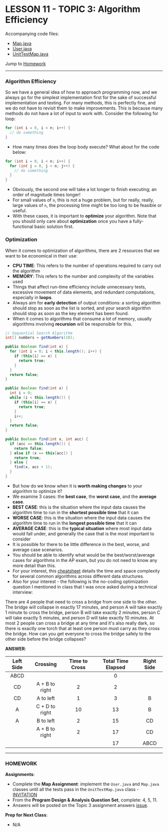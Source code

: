 # LESSON 11 - TOPIC 3: Algorithm Efficiency

Accompanying code files:
- [Map.java](https://github.com/APComputerScienceA/t3-map-assignment/blob/master/src/map/Map.java)
- [User.java](https://github.com/APComputerScienceA/t3-map-assignment/blob/master/src/map/User.java)
- [UnitTestMap.java](https://github.com/APComputerScienceA/t3-map-assignment/blob/master/src/map/UnitTestMap.java)

Jump to [Homework](#homework)

---
### Algorithm Efficiency
So we have a general idea of how to approach programming now, and we always go for the simplest implementation first for the sake of successful implementation and testing. For many methods, this is perfectly fine, and we do not have to revisit them to make improvements. This is because many methods do not have a lot of input to work with. Consider the following for loop:

```java
for (int i = 0, i < n; i++) {
  // do something
}
```

- How many times does the loop body execute? What about for the code below:

```java
for (int i = 0, i < n; i++) {
  for (int j = 0, j < n; j++) {
    // do something
  }
}
```

- Obviously, the second one will take a lot longer to finish executing; an order of magnitude times longer!
- For small values of `n`, this is not a huge problem, but for really, really, large values of `n`, the processing time might be too long to be feasible or useful.
- With these cases, it is important to **optimize** your algorithm. Note that you should only care about **optimization** once you have a fully-functional basic solution first.

### Optimization
When it comes to optimization of algorithms, there are 2 resources that we want to be economical in their use:
- **CPU TIME**: This refers to the number of operations required to carry out the algorithm
- **MEMORY**: This refers to the number and complexity of the variables used
- Things that affect run-time efficiency include unnecessary tests, excessive movement of data elements, and redundant computations, especially in **loops**.
- Always aim for **early detection** of output conditions: a sorting algorithm should stop as soon as the list is sorted, and your search algorithm should stop as soon as the key element has been found.
- When it comes to algorithms that consume a lot of memory, usually algorithms involving **recursion** will be responsible for this.

```java
// Sequential Search Algorithm
int[] numbers = getNumbers(10);

public Boolean find(int x) {
  for (int i = 0; i < this.length(); i++) {
    if (this[i] == x) {
      return true;
    }
  }
  return false;
}

public Boolean find(int x) {
  int i = 0;
  while (i < this.length()) {
    if (this[i] == x) {
      return true;
    }
    i++;
  }
  return false;
}

public Boolean find(int x, int acc) {
  if (acc == this.length()) {
    return false;
  } else if (x == this[acc]) {
    return true;
  } else {
    find(x, acc + 1);
  }
}
```

- But how do we know when it is **worth making changes** to your algorithm to optimize it?
- We examine 3 cases: the **best case**, the **worst case**, and the **average case**.
- **BEST CASE**: this is the situation where the input data causes the algorithm time to run in the **shortest possible time** that it can
- **WORSE CASE**: this is the situation where the input data causes the algorithm time to run in the **longest possible time** that it can
- **AVERAGE CASE**: this is the **typical situation** where most input data would fall under, and generally the case that is the most important to consider
- It is possible for there to be little difference in the best, worse, and average case scenarios.
- You should be able to identify what would be the best/worst/average cases for algorithms in the AP exam, but you do not need to know any more detail than this.
- For your interest, this [cheatsheet](http://bigocheatsheet.com/) details the time and space complexity for several common algorithms across different data structures.
- Also for your interest - the following is the no-coding optimization question I mentioned in class that I was once asked during a technical interview:

There are 4 people that need to cross a bridge from one side to the other. The bridge will collapse in exactly 17 minutes, and person A will take exactly 1 minute to cross the bridge, person B will take exactly 2 minutes, person C will take exactly 5 minutes, and person D will take exactly 10 minutes. At most 2 people can cross a bridge at any time and it's also really dark, so there is exactly one torch that at least one person must carry as they cross the bridge. How can you get everyone to cross the bridge safely to the other side before the bridge collapses?

**ANSWER**:

| **Left Side** | **Crossing** | **Time to Cross** | **Total Time Elapsed** | **Right Side** |
| :---: | :---: | :---: | :---: | :---: |
| ABCD | | | 0 | |
| CD | A + B to right | 2 | 2 | |
| CD | A to left | 1 | 3 | B |
| A | C + D to right | 10 | 13 | B |
| A | B to left | 2 | 15 | CD |
| | A + B to right | 2 | 17 | CD |
| | | | 17 | ABCD |

---

### HOMEWORK
**Assignments**:
- Complete the **Map Assignment**: implement the `User.java` and `Map.java` classes until all the tests pass in the `UnitTestMap.java` class - [INVITATION](https://classroom.github.com/a/jKLt7GtD)
- From the **Program Design & Analysis Question Set**, complete: 4, 5, 11.
- Answers will be posted on the Topic 3 assignment answers [issue](https://github.com/alyeffy/AP-CS-A_2018-2019/issues/7).

**Prep for Next Class**:
- N/A
